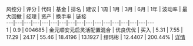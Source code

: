 风控分 | 评分 | 代码 | 基金 | 排名 | 建议 | 1周 | 1月 | 3月 | 6月 | 1年 | 波动率 | 最大回撤 | 经理 | 资产 |
换手率 | 链接  
---|---|---|---|---|---|---|---|---|---|---|---|---|---|---|---|---  
1 | 0.9 | 004685 | 金元顺安元启灵活配置混合 | 优良优优 | 买入 | 5.31 | 7.55 | 17.29 | 24.17 |
55.46 | 18.4196 | 13.1927 | 缪玮彬 | 12.4407 | 200.44% |
[详情](http://fund.eastmoney.com/004685.html)

